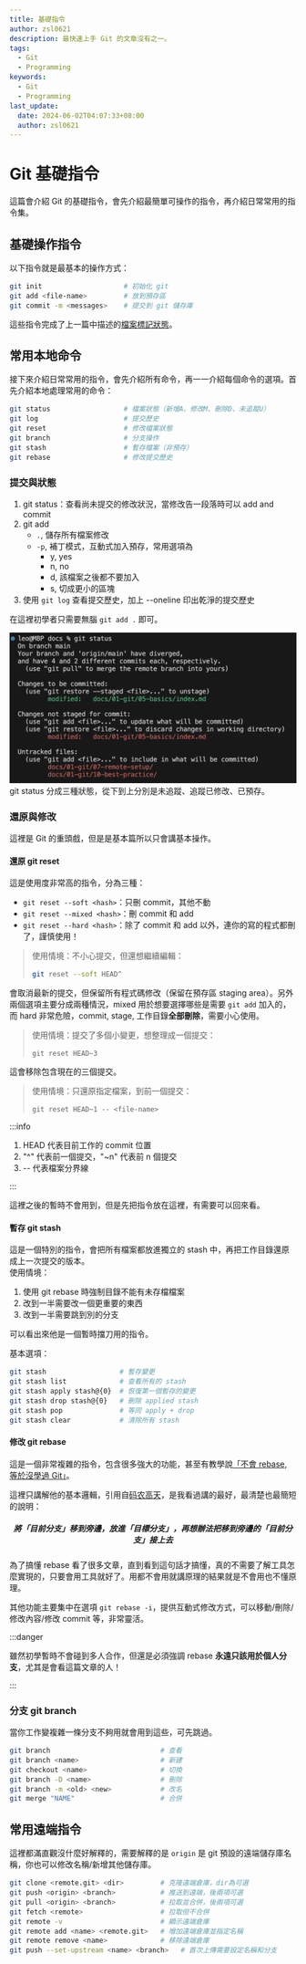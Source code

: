 ```yaml
---
title: 基礎指令
author: zsl0621
description: 最快速上手 Git 的文章沒有之一。
tags:
  - Git
  - Programming
keywords:
  - Git
  - Programming
last_update:
  date: 2024-06-02T04:07:33+08:00
  author: zsl0621
---
```


# Git 基礎指令

這篇會介紹 Git 的基礎指令，會先介紹最簡單可操作的指令，再介紹日常常用的指令集。

## 基礎操作指令
以下指令就是最基本的操作方式：
```sh
git init                    # 初始化 git
git add <file-name>         # 放到預存區
git commit -m <messages>    # 提交到 git 儲存庫
```

這些指令完成了上一篇中描述的[檔案標記狀態](/docs/git/preliminary#git-是什麼)。

## 常用本地命令
接下來介紹日常常用的指令，會先介紹所有命令，再一一介紹每個命令的選項。首先介紹本地處理常用的命令：

```sh
git status                  # 檔案狀態（新增A、修改M、刪除D、未追蹤U）
git log                     # 提交歷史
git reset                   # 修改檔案狀態
git branch                  # 分支操作
git stash                   # 暫存檔案（非預存）
git rebase                  # 修改提交歷史
```

### 提交與狀態
1. git status：查看尚未提交的修改狀況，當修改告一段落時可以 add and commit
2. git add
   - `.`, 儲存所有檔案修改
   - `-p`, 補丁模式，互動式加入預存，常用選項為
     - y, yes
     - n, no
     - d, 該檔案之後都不要加入
     - s, 切成更小的區塊
3. 使用 `git log` 查看提交歷史，加上 --oneline 印出乾淨的提交歷史

在這裡初學者只需要無腦 `git add .` 即可。

![git status](git-status.webp "git status")
git status 分成三種狀態，從下到上分別是未追蹤、追蹤已修改、已預存。

### 還原與修改
這裡是 Git 的重頭戲，但是是基本篇所以只會講基本操作。

#### 還原 git reset
這是使用度非常高的指令，分為三種：
- `git reset --soft <hash>`：只刪 commit，其他不動
- `git reset --mixed <hash>`：刪 commit 和 add
- `git reset --hard <hash>`：除了 commit 和 add 以外，連你的寫的程式都刪了，謹慎使用！

> 使用情境：不小心提交，但還想繼續編輯：
> ```sh
> git reset --soft HEAD^
> ```

會取消最新的提交，但保留所有程式碼修改（保留在預存區 staging area）。另外兩個選項主要分成兩種情況，mixed 用於想要選擇哪些是需要 `git add` 加入的，而 hard 非常危險，commit, stage, 工作目錄**全部刪除**，需要小心使用。

> 使用情境：提交了多個小變更，想整理成一個提交：
> ```
> git reset HEAD~3
> ```

這會移除包含現在的三個提交。

> 使用情境：只還原指定檔案，到前一個提交：
> ```
> git reset HEAD~1 -- <file-name>
> ```

:::info 

1. HEAD 代表目前工作的 commit 位置
2. "^" 代表前一個提交，"~n" 代表前 n 個提交
3. -- 代表檔案分界線

:::

這裡之後的暫時不會用到，但是先把指令放在這裡，有需要可以回來看。

#### 暫存 git stash
這是一個特別的指令，會把所有檔案都放進獨立的 stash 中，再把工作目錄還原成上一次提交的版本。  
使用情境：
1. 使用 git rebase 時強制目錄不能有未存檔檔案
2. 改到一半需要改一個更重要的東西
3. 改到一半需要跳到別的分支

可以看出來他是一個暫時擋刀用的指令。

基本選項：
```sh
git stash                  # 暫存變更
git stash list             # 查看所有的 stash
git stash apply stash@{0}  # 恢復第一個暫存的變更
git stash drop stash@{0}   # 刪除 applied stash
git stash pop              # 等同 apply + drop
git stash clear            # 清除所有 stash
```

#### 修改 git rebase
這是一個非常複雜的指令，包含很多強大的功能，甚至有教學說[「不會 rebase, 等於沒學過 Git」](https://myapollo.com.tw/blog/git-tutorial-rebase/)。

這裡只講解他的基本邏輯，引用自[码农高天](https://www.youtube.com/watch?v=uj8hjLyEBmU)，是我看過講的最好，最清楚也最簡短的說明：

<center><h5>將「目前分支」移到旁邊，放進「目標分支」，再想辦法把移到旁邊的「目前分支」接上去</h5></center>

為了搞懂 rebase 看了很多文章，直到看到這句話才搞懂，真的不需要了解工具怎麼實現的，只要會用工具就好了。用都不會用就講原理的結果就是不會用也不懂原理。

其他功能主要集中在選項 `git rebase -i`，提供互動式修改方式，可以移動/刪除/修改內容/修改 commit 等，非常靈活。

:::danger

雖然初學暫時不會碰到多人合作，但還是必須強調 rebase **永遠只該用於個人分支**，尤其是會看這篇文章的人！

:::


### 分支 git branch
當你工作變複雜一條分支不夠用就會用到這些，可先跳過。
```sh
git branch                           # 查看
git branch <name>                    # 新建
git checkout <name>                  # 切換
git branch -D <name>                 # 刪除
git branch -m <old> <new>            # 改名
git merge "NAME"                     # 合併
```

## 常用遠端指令
這裡都滿直觀沒什麼好解釋的，需要解釋的是 `origin` 是 git 預設的遠端儲存庫名稱，你也可以修改名稱/新增其他儲存庫。
```sh
git clone <remote.git> <dir>         # 克隆遠端倉庫，dir為可選
git push <origin> <branch>           # 推送到遠端，後兩項可選
git pull <origin> <branch>           # 拉取並合併，後兩項可選
git fetch <remote>                   # 拉取但不合併
git remote -v                        # 顯示遠端倉庫
git remote add <name> <remote.git>   # 增加遠端倉庫並指定名稱
git remote remove <name>             # 移除遠端倉庫
git push --set-upstream <name> <branch>   # 首次上傳需要設定名稱和分支
```
